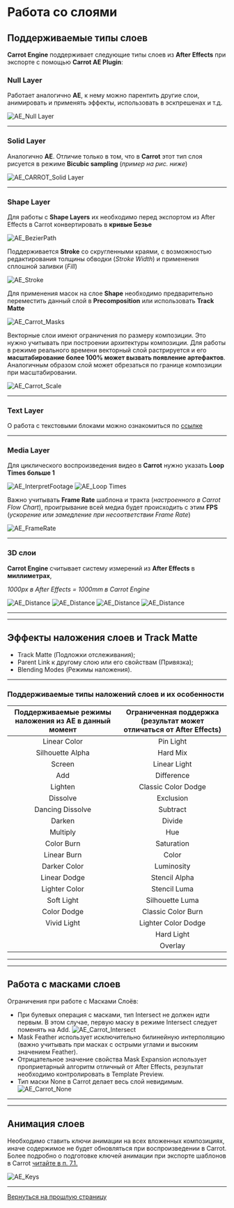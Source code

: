 # **Работа со слоями**

## Поддерживаемые типы слоев

**Carrot Engine** поддерживает следующие типы слоев из **After Effects** при экспорте с помощью **Carrot AE Plugin**:

### Null Layer

Работает аналогично **AE**, к нему можно парентить другие слои, анимировать и применять эффекты, использовать в эскпрешенах и т.д. 

![AE_Null Layer](_images/image101.png "Null Layer")

---

### Solid Layer
   Аналогично **АЕ**. Отличие только в том, что в **Carrot** этот тип слоя рисуется в режиме **Bicubic sampling** (*пример на рис. ниже*)

   ![AE_CARROT_Solid Layer](_images/image12.png "AE_CARROT_Solid Layer")

---

### Shape Layer
   Для работы с **Shape Layers** их необходимо перед экспортом из After Effects в Carrot конвертировать в **кривые Безье**

   ![AE_BezierPath](_images/image13.png "Convert to Bezier Path")

   Поддерживается **Stroke** со скругленными краями, с возможностью редактирования толщины обводки (*Stroke Width*) и применения сплошной заливки (*Fill*)

   ![AE_Stroke](_images/image14.png "Stroke")

   Для применения масок на слое **Shape** необходимо предварительно переместить данный слой в **Precomposition** или использовать **Track Matte**
   
   ![AE_Carrot_Masks](_images/image15.png "AE_Carrot_Masks") 

   Векторные слои имеют ограничения по размеру композиции. Это нужно учитывать при построении архитектуры композиции. Для работы в режиме реального времени векторный слой растрируется и его **масштабирование более 100% может вызвать появление артефактов**. Аналогичным образом слой может обрезаться по границе композиции при масштабировании.

   ![AE_Carrot_Scale](_images/image16.png "AE_Carrot_Scale")

---

### Text Layer

О работа с текстовыми блоками можно ознакомиться по [ссылке](texts.md)

---

### Media Layer
   Для циклического воспроизведения видео в **Carrot** нужно указать **Loop Times больше 1**

   ![AE_InterpretFootage](_images/image18.png "Interpret Footage")
   ![AE_Loop Times](_images/image19.png "Loop Times")
   
   Важно учитывать **Frame Rate** шаблона и тракта (*настроенного в Carrot Flow Chart*), проигрывание всей медиа будет происходить с этим **FPS** (*ускорение или замедление при несоответствии Frame Rate*)

   ![AE_FrameRate](_images/image110.png "Frame Rate")

---

### 3D слои

**Carrot Engine** считывает систему измерений из **After Effects** в **миллиметрах**, 

*1000px в After Effects = 1000mm в Carrot Engine*

![AE_Distance](_images/image111.png "Distance")
![AE_Distance](_images/image112.png "Distance")
![AE_Distance](_images/image113.png "Distance")
![AE_Distance](_images/image114.png "Distance")

---
---

## Эффекты наложения слоев и Track Matte

- Track Matte (Подложки отслеживания);
- Parent Link к другому слою или его свойствам (Привязка);
- Blending Modes (Режимы наложения).

---

### Поддерживаемые типы наложений слоев и их особенности

| Поддерживаемые режимы наложения из AE в данный момент | Ограниченная поддержка (результат может отличаться от After Effects) |
|:-----------------------------------------------------:|:--------------------------------------------------------------------:|
|  Linear Color | Pin Light |
| Silhouette Alpha | Hard Mix |
| Screen | Linear Light |
| Add | Difference |
| Lighten | Classic Color Dodge |
| Dissolve | Exclusion |
| Dancing Dissolve | Subtract |
| Darken | Divide |
| Multiply | Hue |
| Color Burn | Saturation |
| Linear Burn | Color |
| Darker Color | Luminosity |
| Linear Dodge | Stencil Alpha |
| Lighter Color | Stencil Luma |
| Soft Light | Silhouette Luma |
| Color Dodge | Classic Color Burn |
| Vivid Light | Lighter Color Dodge |
| | Hard Light |
| | Overlay |

---
---

## Работа с масками слоев

Ограничения при работе с Масками Слоёв:

- При булевых операция с масками, тип Intersect не должен идти первым. В этом случае, первую маску в режиме Intersect следует поменять на Add.
![AE_Carrot_Intersect](_images/image115.png "Intersect")
- Мask Feather использует исключительно билинейную интерполяцию (важно учитывать при масках с острыми углами и высоким значением Feather).
- Отрицательное значение свойства Мask Expansion использует проприетарный алгоритм отличный от After Effects, результат необходимо контролировать в Template Preview.
- Тип маски None в Carrot делает весь слой невидимым.
![AE_Carrot_None](_images/image116.png "Mask - None")

---
---

## Анимация слоев

Необходимо ставить ключи анимации на всех вложенных композициях, иначе содержимое не будет обновляться при воспроизведении в Carrot. Более подробно о подготовке ключей анимации при экспорте шаблонов в Сarrot [читайте в п. 7.1.](export.md)

![AE_Keys](_images/image117.png "Keys")

---

[Вернуться на прошлую страницу](user-guide.md)